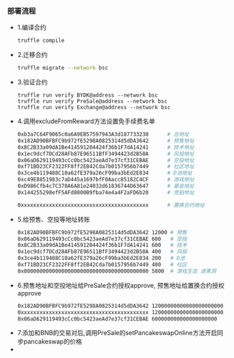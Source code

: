 ### 部署流程
- 1.编译合约
    ```bash
    truffle compile
    ```
- 2.迁移合约
    ```bash
    truffle migrate --network bsc
    ```
- 3.验证合约
    ```
    truffle run verify BYDK@address --network bsc
    truffle run verify PreSale@address --network bsc
    truffle run verify Exchange@address --network bsc
    ```
- 4.调用excludeFromReward方法设置免手续费名单
    ```bash
    0xb3a7C64F9065c0a6A9EB57597943A3d187733238      # 总地址
    0x182AD90BFBFC9b972fE5298A0825314d5dDA3642      # 预售地址
    0x8C2B33a09dA1Be414591204424f36b1F7dA14241      # 技术地址
    0x1ec9dcf7DCd28AFb87E96511BfF3494423d2B50A      # 风投地址
    0x06aD629119493cCc0bc5423aeAd7e37cf31CEBAE      # 空投地址
    0xf71BD23CF2322FF8ff2EB42Cda7b0157956b7449      # 社区地址
    0x3ce4b119488C10a62fE379a26cF99ba3bEd2E834      # D池地址
    0xc49E8851983c7aD445a1697bfF0Aacc85182C4CF      # 游戏地址
    0xD986Cfb4c7C370A6A81e24032d61836744D63647      # 基金地址
    0x144255298efF5AFd8000B9fba74e4a4F2aFD6b20      # 竞拍地址

    0xxxxxxxxxxxxxxxxxxxxxxxxxxxxxxxxxxxxxxxxx      # 置换合约地址
    ```
- 5.给预售、空投等地址转账
    ```bash
    0x182AD90BFBFC9b972fE5298A0825314d5dDA3642 12000 # 预售
    0x06aD629119493cCc0bc5423aeAd7e37cf31CEBAE 600   # 空投 
    0x8C2B33a09dA1Be414591204424f36b1F7dA14241 600   # 技术 
    0x1ec9dcf7DCd28AFb87E96511BfF3494423d2B50A 400   # 风投
    0x3ce4b119488C10a62fE379a26cF99ba3bEd2E834 200   # D池
    0xf71BD23CF2322FF8ff2EB42Cda7b0157956b7449 400   # 社区
    0x0000000000000000000000000000000000000000 5800  # 游戏生态 进黑洞
    ```
- 6.预售地址和空投地址给PreSale合约授权approve, 预售地址给置换合约授权approve
    ```bash
    0x182AD90BFBFC9b972fE5298A0825314d5dDA3642 12000000000000000000000 # 预售
    0xxxxxxxxxxxxxxxxxxxxxxxxxxxxxxxxxxxxxxxxx 12000000000000000000000 # 置换合约
    0x06aD629119493cCc0bc5423aeAd7e37cf31CEBAE 600000000000000000000   # 空投
    ```
- 7.添加和BNB的交易对后,调用PreSale的setPancakeswapOnline方法开启同步pancakeswap的价格
- 